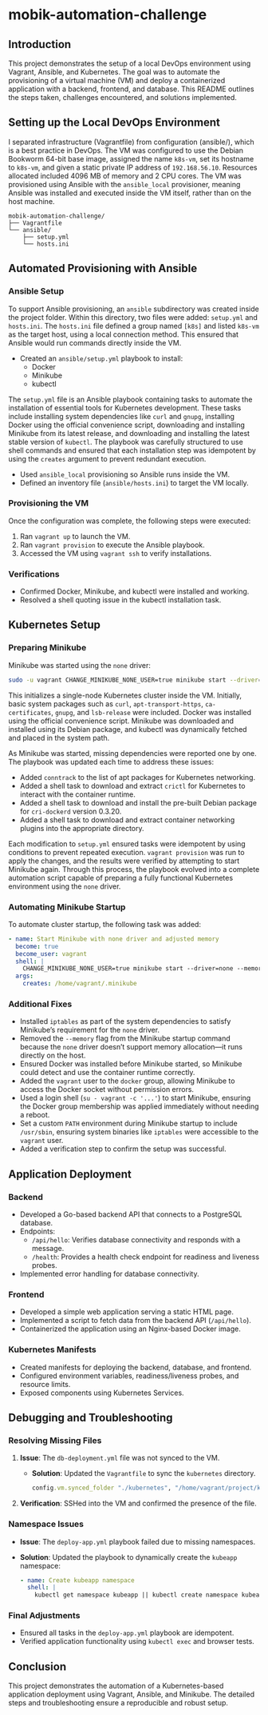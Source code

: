 # mobik-automation-challenge

## Introduction

This project demonstrates the setup of a local DevOps environment using Vagrant,
Ansible, and Kubernetes. The goal was to automate the provisioning of a virtual
machine (VM) and deploy a containerized application with a backend, frontend, and
database. This README outlines the steps taken, challenges encountered, and
solutions implemented.

## Setting up the Local DevOps Environment

I separated infrastructure (Vagrantfile) from configuration (ansible/), which is
a best practice in DevOps. The VM was configured to use the Debian Bookworm
64-bit base image, assigned the name `k8s-vm`, set its hostname to `k8s-vm`, and
given a static private IP address of `192.168.56.10`. Resources allocated
included 4096 MB of memory and 2 CPU cores. The VM was provisioned using Ansible
with the `ansible_local` provisioner, meaning Ansible was installed and executed
inside the VM itself, rather than on the host machine.

```code
mobik-automation-challenge/
├── Vagrantfile
└── ansible/
    ├── setup.yml
    └── hosts.ini
```

## Automated Provisioning with Ansible

### Ansible Setup

To support Ansible provisioning, an `ansible` subdirectory was created inside
the project folder. Within this directory, two files were added: `setup.yml` and
`hosts.ini`. The `hosts.ini` file defined a group named `[k8s]` and listed
`k8s-vm` as the target host, using a local connection method. This ensured that
Ansible would run commands directly inside the VM.

- Created an `ansible/setup.yml` playbook to install:
  - Docker
  - Minikube
  - kubectl

The `setup.yml` file is an Ansible playbook containing tasks to automate the
installation of essential tools for Kubernetes development. These tasks include
installing system dependencies like `curl` and `gnupg`, installing Docker using
the official convenience script, downloading and installing Minikube from its
latest release, and downloading and installing the latest stable version of
`kubectl`. The playbook was carefully structured to use shell commands and
ensured that each installation step was idempotent by using the `creates`
argument to prevent redundant execution.

- Used `ansible_local` provisioning so Ansible runs inside the VM.
- Defined an inventory file (`ansible/hosts.ini`) to target the VM locally.

### Provisioning the VM

Once the configuration was complete, the following steps were executed:

1. Ran `vagrant up` to launch the VM.
2. Ran `vagrant provision` to execute the Ansible playbook.
3. Accessed the VM using `vagrant ssh` to verify installations.

### Verifications

- Confirmed Docker, Minikube, and kubectl were installed and working.
- Resolved a shell quoting issue in the kubectl installation task.

## Kubernetes Setup

### Preparing Minikube

Minikube was started using the `none` driver:

```bash
sudo -u vagrant CHANGE_MINIKUBE_NONE_USER=true minikube start --driver=none
```

This initializes a single-node Kubernetes cluster inside the VM. Initially,
basic system packages such as `curl`, `apt-transport-https`, `ca-certificates`,
`gnupg`, and `lsb-release` were included. Docker was installed using the
official convenience script. Minikube was downloaded and installed using its
Debian package, and kubectl was dynamically fetched and placed in the system
path.

As Minikube was started, missing dependencies were reported one by one. The
playbook was updated each time to address these issues:

- Added `conntrack` to the list of apt packages for Kubernetes networking.
- Added a shell task to download and extract `crictl` for Kubernetes to interact
  with the container runtime.
- Added a shell task to download and install the pre-built Debian package for
  `cri-dockerd` version 0.3.20.
- Added a shell task to download and extract container networking plugins into
the appropriate directory.

Each modification to `setup.yml` ensured tasks were idempotent by using
conditions to prevent repeated execution. `vagrant provision` was run to apply
the changes, and the results were verified by attempting to start Minikube
again. Through this process, the playbook evolved into a complete automation
script capable of preparing a fully functional Kubernetes environment using the
`none` driver.

### Automating Minikube Startup

To automate cluster startup, the following task was added:

```yaml
- name: Start Minikube with none driver and adjusted memory
  become: true
  become_user: vagrant
  shell: |
    CHANGE_MINIKUBE_NONE_USER=true minikube start --driver=none --memory=2800mb
  args:
    creates: /home/vagrant/.minikube
```

### Additional Fixes

- Installed `iptables` as part of the system dependencies to satisfy Minikube’s
  requirement for the `none` driver.
- Removed the `--memory` flag from the Minikube startup command because the
  `none` driver doesn’t support memory allocation—it runs directly on the host.
- Ensured Docker was installed before Minikube started, so Minikube could detect
  and use the container runtime correctly.
- Added the `vagrant` user to the `docker` group, allowing Minikube to access
the Docker socket without permission errors.
- Used a login shell (`su - vagrant -c '...'`) to start Minikube, ensuring the
  Docker group membership was applied immediately without needing a reboot.
- Set a custom `PATH` environment during Minikube startup to include `/usr/sbin`,
  ensuring system binaries like `iptables` were accessible to the `vagrant`
  user.
- Added a verification step to confirm the setup was successful.

## Application Deployment

### Backend

- Developed a Go-based backend API that connects to a PostgreSQL database.
- Endpoints:
  - `/api/hello`: Verifies database connectivity and responds with a message.
  - `/health`: Provides a health check endpoint for readiness and liveness
    probes.
- Implemented error handling for database connectivity.

### Frontend

- Developed a simple web application serving a static HTML page.
- Implemented a script to fetch data from the backend API (`/api/hello`).
- Containerized the application using an Nginx-based Docker image.

### Kubernetes Manifests

- Created manifests for deploying the backend, database, and frontend.
- Configured environment variables, readiness/liveness probes, and resource
  limits.
- Exposed components using Kubernetes Services.

## Debugging and Troubleshooting

### Resolving Missing Files

1. **Issue**: The `db-deployment.yml` file was not synced to the VM.
   - **Solution**: Updated the `Vagrantfile` to sync the `kubernetes` directory.

     ```ruby
     config.vm.synced_folder "./kubernetes", "/home/vagrant/project/kubernetes"
     ```

2. **Verification**: SSHed into the VM and confirmed the presence of the file.

### Namespace Issues

- **Issue**: The `deploy-app.yml` playbook failed due to missing namespaces.
- **Solution**: Updated the playbook to dynamically create the `kubeapp`
  namespace:

  ```yaml
  - name: Create kubeapp namespace
    shell: |
      kubectl get namespace kubeapp || kubectl create namespace kubeapp
  ```

### Final Adjustments

- Ensured all tasks in the `deploy-app.yml` playbook are idempotent.
- Verified application functionality using `kubectl exec` and browser tests.

## Conclusion

This project demonstrates the automation of a Kubernetes-based application
deployment using Vagrant, Ansible, and Minikube. The detailed steps and
troubleshooting ensure a reproducible and robust setup.
